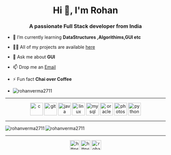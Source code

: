 <h1 align="center">Hi 👋, I'm Rohan</h1>

<h3 align="center">A passionate Full Stack developer from India</h3>

- 🌱 I’m currently learning **DataStructures ,Algorithims,GUI etc**

- 👨‍💻 All of my projects are available <a href="https://github.com/rohanverma2711">here</a>

- 💬 Ask me about **GUI**

- 📫 Drop me an <a href="mailto: rohan.kumar_cs19@gla.ac.in">Email</a>

- ⚡ Fun fact **Chai over Coffee**
- <p align="left"> <img src="https://komarev.com/ghpvc/?username=rohanverma2711" alt="rohanverma2711" /> </p>
---

 <p align="center">
  <img src="https://devicons.github.io/devicon/devicon.git/icons/c/c-original.svg" alt="c" width="40" height="40"/>
  <img src="https://www.vectorlogo.zone/logos/git-scm/git-scm-icon.svg" alt="git" width="40" height="40"/>
  <img src="https://devicons.github.io/devicon/devicon.git/icons/java/java-original-wordmark.svg" alt="java" width="40" height="40"/>
  <img src="https://devicons.github.io/devicon/devicon.git/icons/linux/linux-original.svg" alt="linux" width="40" height="40"/>
  <img src="https://devicons.github.io/devicon/devicon.git/icons/mysql/mysql-original-wordmark.svg" alt="mysql" width="40" height="40"/>
  <img src="https://devicons.github.io/devicon/devicon.git/icons/oracle/oracle-original.svg" alt="oracle" width="40" height="40"/>
  <img src="https://devicons.github.io/devicon/devicon.git/icons/photoshop/photoshop-plain.svg" alt="photoshop" width="40" height="40"/>
  <img src="https://devicons.github.io/devicon/devicon.git/icons/python/python-original.svg" alt="python" width="40" height="40"/>
</p>

---

<p align="centre">
  <img align="left" src="https://github-readme-stats.vercel.app/api/top-langs/?username=rohanverma2711&layout=compact&hide=html&theme=cobalt&count_private=true" alt="rohanverma2711" )
/>
  <img src="https://github-readme-stats.vercel.app/api?username=rohanverma2711&show_icons=true&theme=radical" alt="rohanverma2711" />
</p>

---

<p align="center">
  <a href="https://linkedin.com/in/https://www.linkedin.com/in/rohan-kumar-b10369194/" target="blank"><img align="center" src="https://cdn.jsdelivr.net/npm/simple-icons@3.0.1/icons/linkedin.svg" alt="https://www.linkedin.com/in/rohan-kumar-b10369194/" height="30" width="30" /></a>
  <a href="https://fb.com/https://www.facebook.com/profile.php?id=100010000608599" target="blank"><img align="center" src="https://cdn.jsdelivr.net/npm/simple-icons@3.0.1/icons/facebook.svg" alt="https://www.facebook.com/profile.php?id=100010000608599" height="30" width="30" /></a>
  <a href="https://instagram.com/rohanverma27" target="blank"><img align="center" src="https://cdn.jsdelivr.net/npm/simple-icons@3.0.1/icons/instagram.svg" alt="rohanverma27" height="30" width="30" /></a>
</p>
